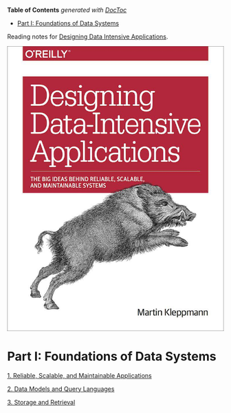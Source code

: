 <!-- START doctoc generated TOC please keep comment here to allow auto update -->
<!-- DON'T EDIT THIS SECTION, INSTEAD RE-RUN doctoc TO UPDATE -->
**Table of Contents**  *generated with [DocToc](https://github.com/thlorenz/doctoc)*

- [Part I: Foundations of Data Systems](#part-i-foundations-of-data-systems)

<!-- END doctoc generated TOC please keep comment here to allow auto update -->

Reading notes for [Designing Data Intensive Applications](https://book.douban.com/subject/26197294/).

![](img/cover.jpg)

# Part I: Foundations of Data Systems

[1. Reliable, Scalable, and Maintainable Applications](ch1.md)

[2. Data Models and Query Languages](ch2.md)

[3. Storage and Retrieval](ch3.md)
